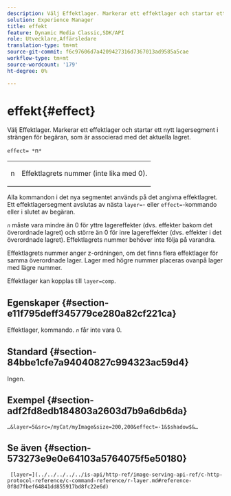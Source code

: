 ```yaml
---
description: Välj Effektlager. Markerar ett effektlager och startar ett nytt lagersegment i strängen för begäran, som är associerad med det aktuella lagret.
solution: Experience Manager
title: effekt
feature: Dynamic Media Classic,SDK/API
role: Utvecklare,Affärsledare
translation-type: tm+mt
source-git-commit: f6c97606d7a4209427316d7367013ad9585a5cae
workflow-type: tm+mt
source-wordcount: '179'
ht-degree: 0%

---
```



# effekt{#effect}

Välj Effektlager. Markerar ett effektlager och startar ett nytt lagersegment i strängen för begäran, som är associerad med det aktuella lagret.

`effect= *`n`*`

<table id="simpletable_C48DABF486604D2B9F3CBC1CD01AC76D"> 
 <tr class="strow"> 
  <td class="stentry"> <p><span class="codeph"> <span class="varname"> n</span></span> </p> </td> 
  <td class="stentry"> <p>Effektlagrets nummer (inte lika med 0). </p></td> 
 </tr> 
</table>

Alla kommandon i det nya segmentet används på det angivna effektlagret. Ett effektlagersegment avslutas av nästa `layer=`- eller `effect=`-kommando eller i slutet av begäran.

*`n`* måste vara mindre än 0 för yttre lagereffekter (dvs. effekter bakom det överordnade lagret) och större än 0 för inre lagereffekter (dvs. effekter i det överordnade lagret). Effektlagrets nummer behöver inte följa på varandra.

Effektlagrets nummer anger z-ordningen, om det finns flera effektlager för samma överordnade lager. Lager med högre nummer placeras ovanpå lager med lägre nummer.

Effektlager kan kopplas till `layer=comp`.

## Egenskaper {#section-e11f795deff345779ce280a82cf221ca}

Effektlager, kommando. *`n`* får inte vara 0.

## Standard {#section-84bbe1cfe7a94040827c994323ac59d4}

Ingen.

## Exempel {#section-adf2fd8edb184803a2603d7b9a6db6da}

`…&layer=5&src=/myCat/myImage&size=200,200&effect=-1&$shadow$&…`

## Se även {#section-573273e9e0e64103a5764075f5e50180}

` [layer=](../../../../../is-api/http-ref/image-serving-api-ref/c-http-protocol-reference/c-command-reference/r-layer.md#reference-0f8d7fbef64841dd855917bd8fc22e6d)`
